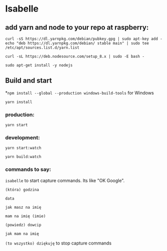 # Isabelle

## add yarn and node to your repo at raspberry:
`curl -sS https://dl.yarnpkg.com/debian/pubkey.gpg | sudo apt-key add -
echo "deb https://dl.yarnpkg.com/debian/ stable main" | sudo tee /etc/apt/sources.list.d/yarn.list`

`curl -sL https://deb.nodesource.com/setup_8.x | sudo -E bash -`

`sudo apt-get install -y nodejs`

## Build and start
*`npm install --global --production windows-build-tools` for Windows

`yarn install`

### production:

`yarn start`

### development:

`yarn start:watch`

`yarn build:watch`

### commands to say:

`isabelle` to start capture commands. Its like "OK Google".
 
 `(która) godzina`
 
 `data`
 
 `jak masz na imię`
 
 `mam na imię (imie)`
 
 `(powiedz) dowcip`
 
 `jak mam na imię`

`(to wszystko) dziękuję` to stop capture commands


 
